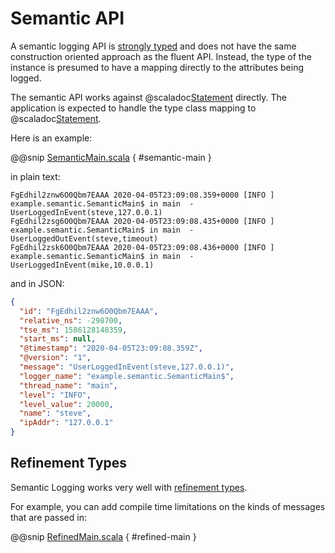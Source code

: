# Semantic API

A semantic logging API is [strongly typed](https://github.com/microsoft/perfview/blob/master/documentation/TraceEvent/TraceEventProgrammersGuide.md) and does not have the same construction oriented approach as the fluent API.  Instead, the type of the instance is presumed to have a mapping directly to the attributes being logged.

The semantic API works against @scaladoc[Statement](com.tersesystems.blindsight.Statement) directly.  The application is expected to handle the type class mapping to @scaladoc[Statement](com.tersesystems.blindsight.Statement).

Here is an example:

@@snip [SemanticMain.scala](../../../test/scala/example/semantic/SemanticMain.scala) { #semantic-main }

in plain text:

```
FgEdhil2znw6O0Qbm7EAAA 2020-04-05T23:09:08.359+0000 [INFO ] example.semantic.SemanticMain$ in main  - UserLoggedInEvent(steve,127.0.0.1)
FgEdhil2zsg6O0Qbm7EAAA 2020-04-05T23:09:08.435+0000 [INFO ] example.semantic.SemanticMain$ in main  - UserLoggedOutEvent(steve,timeout)
FgEdhil2zsk6O0Qbm7EAAA 2020-04-05T23:09:08.436+0000 [INFO ] example.semantic.SemanticMain$ in main  - UserLoggedInEvent(mike,10.0.0.1)
```

and in JSON:

```json
{
  "id": "FgEdhil2znw6O0Qbm7EAAA",
  "relative_ns": -298700,
  "tse_ms": 1586128148359,
  "start_ms": null,
  "@timestamp": "2020-04-05T23:09:08.359Z",
  "@version": "1",
  "message": "UserLoggedInEvent(steve,127.0.0.1)",
  "logger_name": "example.semantic.SemanticMain$",
  "thread_name": "main",
  "level": "INFO",
  "level_value": 20000,
  "name": "steve",
  "ipAddr": "127.0.0.1"
}
```

## Refinement Types

Semantic Logging works very well with [refinement types](https://github.com/fthomas/refined).  

For example, you can add compile time limitations on the kinds of messages that are passed in:

@@snip [RefinedMain.scala](../../../test/scala/example/semantic/RefinedMain.scala) { #refined-main }

